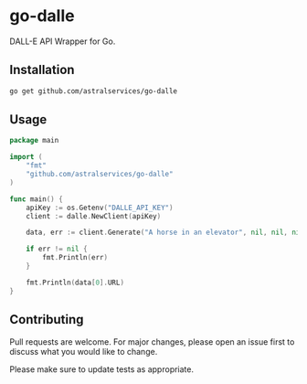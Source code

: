 # go-dalle

DALL-E API Wrapper for Go.

## Installation

```bash
go get github.com/astralservices/go-dalle
```

## Usage

```go
package main

import (
    "fmt"
    "github.com/astralservices/go-dalle"
)

func main() {
    apiKey := os.Getenv("DALLE_API_KEY")
    client := dalle.NewClient(apiKey)

    data, err := client.Generate("A horse in an elevator", nil, nil, nil, nil)

    if err != nil {
        fmt.Println(err)
    }

    fmt.Println(data[0].URL)
}
```

## Contributing

Pull requests are welcome. For major changes, please open an issue first to discuss what you would like to change.

Please make sure to update tests as appropriate.
